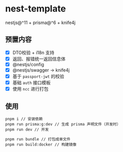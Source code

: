 # nest-template

nestjs@^11 + prisma@^6 + knife4j

## 预置内容

- [x] DTO校验 + i18n 支持
- [x] 返回、报错统一返回信息体
- [x] @nestjs/config
- [x] @nestjs/swagger -> knife4j
- [x] 基于 `passport-jwt` 的校验
- [x] 基础 `auth` 接口模板
- [x] 使用 `ncc` 进行打包

## 使用

```
pnpm i // 安装依赖
pnpm run prisma:g:dev // 生成 prisma 声明文件（开发时）
pnpm run dev // 开发

pnpm run bundle // 打包成单文件
pnpm run build:docker // 构建镜像
```